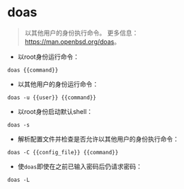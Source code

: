 # doas

> 以其他用户的身份执行命令。
> 更多信息：<https://man.openbsd.org/doas>。

- 以root身份运行命令：

`doas {{command}}`

- 以其他用户的身份运行命令：

`doas -u {{user}} {{command}}`

- 以root身份启动默认shell：

`doas -s`

- 解析配置文件并检查是否允许以其他用户的身份执行命令：

`doas -C {{config_file}} {{command}}`

- 使`doas`即使在之前已输入密码后仍请求密码：

`doas -L`